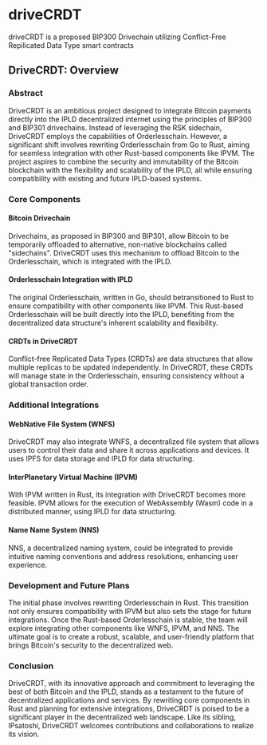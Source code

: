 # driveCRDT
driveCRDT is a proposed BIP300 Drivechain utilizing Conflict-Free Repilicated Data Type smart contracts


## DriveCRDT: Overview

### Abstract

DriveCRDT is an ambitious project designed to integrate Bitcoin payments directly into the IPLD decentralized internet using the principles of BIP300 and BIP301 drivechains. Instead of leveraging the RSK sidechain, DriveCRDT employs the capabilities of Orderlesschain. However, a significant shift involves rewriting Orderlesschain from Go to Rust, aiming for seamless integration with other Rust-based components like IPVM. The project aspires to combine the security and immutability of the Bitcoin blockchain with the flexibility and scalability of the IPLD, all while ensuring compatibility with existing and future IPLD-based systems.

### Core Components

#### Bitcoin Drivechain

Drivechains, as proposed in BIP300 and BIP301, allow Bitcoin to be temporarily offloaded to alternative, non-native blockchains called "sidechains". DriveCRDT uses this mechanism to offload Bitcoin to the Orderlesschain, which is integrated with the IPLD.

#### Orderlesschain Integration with IPLD

The original Orderlesschain, written in Go, should betransitioned to Rust to ensure compatibility with other components like IPVM. This Rust-based Orderlesschain will be built directly into the IPLD, benefiting from the decentralized data structure's inherent scalability and flexibility.

#### CRDTs in DriveCRDT

Conflict-free Replicated Data Types (CRDTs) are data structures that allow multiple replicas to be updated independently. In DriveCRDT, these CRDTs will manage state in the Orderlesschain, ensuring consistency without a global transaction order.

### Additional Integrations

#### WebNative File System (WNFS)

DriveCRDT may also integrate WNFS, a decentralized file system that allows users to control their data and share it across applications and devices. It uses IPFS for data storage and IPLD for data structuring.

#### InterPlanetary Virtual Machine (IPVM)

With IPVM written in Rust, its integration with DriveCRDT becomes more feasible. IPVM allows for the execution of WebAssembly (Wasm) code in a distributed manner, using IPLD for data structuring.

#### Name Name System (NNS)

NNS, a decentralized naming system, could be integrated to provide intuitive naming conventions and address resolutions, enhancing user experience.

### Development and Future Plans

The initial phase involves rewriting Orderlesschain in Rust. This transition not only ensures compatibility with IPVM but also sets the stage for future integrations. Once the Rust-based Orderlesschain is stable, the team will explore integrating other components like WNFS, IPVM, and NNS. The ultimate goal is to create a robust, scalable, and user-friendly platform that brings Bitcoin's security to the decentralized web.

### Conclusion

DriveCRDT, with its innovative approach and commitment to leveraging the best of both Bitcoin and the IPLD, stands as a testament to the future of decentralized applications and services. By rewriting core components in Rust and planning for extensive integrations, DriveCRDT is poised to be a significant player in the decentralized web landscape. Like its sibling, IPsatoshi, DriveCRDT welcomes contributions and collaborations to realize its vision.
